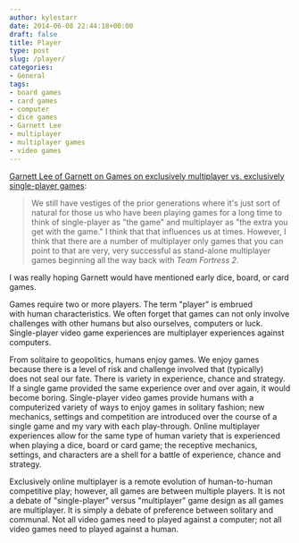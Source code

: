 ```yaml
---
author: kylestarr
date: 2014-06-08 22:44:18+00:00
draft: false
title: Player
type: post
slug: /player/
categories:
- General
tags:
- board games
- card games
- computer
- dice games
- Garnett Lee
- multiplayer
- multiplayer games
- video games
---
```


[Garnett Lee of Garnett on Games on exclusively multiplayer vs. exclusively single-player games](https://itunes.apple.com/us/podcast/gamers-who-watch-dogs/id837043555?i=314242498&mt=2&at=1l3v2y3&ct=TSOG):

> We still have vestiges of the prior generations where it's just sort of natural for those us who have been playing games for a long time to think of single-player as "the game" and multiplayer as "the extra you get with the game." I think that that influences us at times. However, I think that there are a number of multiplayer only games that you can point to that are very, very successful as stand-alone multiplayer games beginning all the way back with _Team Fortress 2_.

I was really hoping Garnett would have mentioned early dice, board, or card games.

Games require two or more players. The term "player" is embrued with human characteristics. We often forget that games can not only involve challenges with other humans but also ourselves, computers or luck. Single-player video game experiences are multiplayer experiences against computers.

From solitaire to geopolitics, humans enjoy games. We enjoy games because there is a level of risk and challenge involved that (typically) does not seal our fate. There is variety in experience, chance and strategy. If a single game provided the same experience over and over again, it would become boring. Single-player video games provide humans with a computerized variety of ways to enjoy games in solitary fashion; new mechanics, settings and competition are introduced over the course of a single game and my vary with each play-through. Online multiplayer experiences allow for the same type of human variety that is experienced when playing a dice, board or card game; the receptive mechanics, settings, and characters are a shell for a battle of experience, chance and strategy.

Exclusively online multiplayer is a remote evolution of human-to-human competitive play; however, all games are between multiple players. It is not a debate of "single-player" versus "multiplayer" game design as all games are multiplayer. It is simply a debate of preference between solitary and communal. Not all video games need to played against a computer; not all video games need to played against a human.
